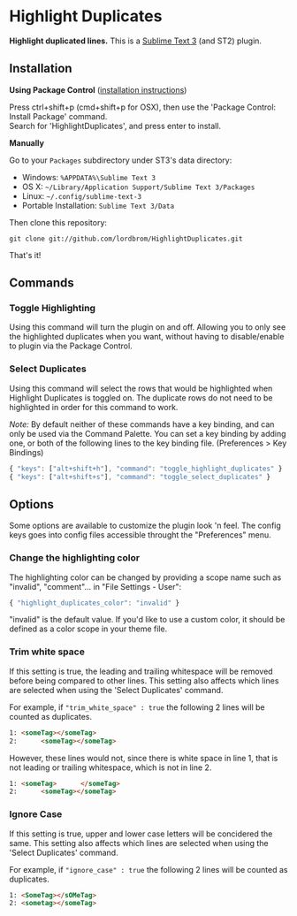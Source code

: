 # Highlight Duplicates

**Highlight duplicated lines.**
This is a [Sublime Text 3](http://www.sublimetext.com/3) (and ST2) plugin.


## Installation

**Using Package Control** ([installation instructions](https://packagecontrol.io/installation))

Press ctrl+shift+p (cmd+shift+p for OSX), then use the 'Package Control: Install Package' command.  
Search for 'HighlightDuplicates', and press enter to install.


**Manually**

Go to your `Packages` subdirectory under ST3's data directory:

* Windows: `%APPDATA%\Sublime Text 3`
* OS X: `~/Library/Application Support/Sublime Text 3/Packages`
* Linux: `~/.config/sublime-text-3`
* Portable Installation: `Sublime Text 3/Data`

Then clone this repository:

    git clone git://github.com/lordbrom/HighlightDuplicates.git


That's it!


## Commands

### Toggle Highlighting 

Using this command will turn the plugin on and off. Allowing you to only see the highlighted duplicates when you want, without having to disable/enable to plugin via the Package Control.


### Select Duplicates

Using this command will select the rows that would be highlighted when Highlight Duplicates is toggled on. The duplicate rows do not need to be highlighted in order for this command to work.


_Note:_ By default neither of these commands have a key binding, and can only be used via the Command Palette. You can set a key binding by adding one, or both of the following lines to the key binding file. (Preferences > Key Bindings) 

``` js
{ "keys": ["alt+shift+h"], "command": "toggle_highlight_duplicates" }
{ "keys": ["alt+shift+s"], "command": "toggle_select_duplicates" }
```

## Options

Some options are available to customize the plugin look 'n feel. The
config keys goes into config files accessible throught the "Preferences"
menu.

### Change the highlighting color

The highlighting color can be changed by providing a scope name such
as "invalid", "comment"... in "File Settings - User":

``` js
{ "highlight_duplicates_color": "invalid" }
```

"invalid" is the default value. If you'd like to use a custom color,
it should be defined as a color scope in your theme file.


### Trim white space

If this setting is true, the leading and trailing whitespace will be removed before being compared to other lines. This setting also affects which lines are selected when using the 'Select Duplicates' command.

For example, if `"trim_white_space" : true` the following 2 lines will be counted as duplicates.
``` html
1: <someTag></someTag>
2:      <someTag></someTag>
```
However, these lines would not, since there is white space in line 1, that is not leading or trailing  whitespace, which is not in line 2.
``` html
1: <someTag>      </someTag>
2:      <someTag></someTag>
```


### Ignore Case

If this setting is true, upper and lower case letters will be concidered the same. This setting also affects which lines are selected when using the 'Select Duplicates' command.

For example, if `"ignore_case" : true` the following 2 lines will be counted as duplicates.
``` html
1: <SomeTag></sOMeTag>
2: <sometag></someTag>
```
